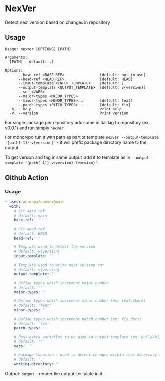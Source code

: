 # NexVer

Detect next version based on changes in repository.

## Usage

```
Usage: nexver [OPTIONS] [PATH]

Arguments:
  [PATH]  [default: .]

Options:
      --base-ref <BASE_REF>                [default: not-in-use]
      --head-ref <HEAD_REF>                [default: HEAD]
      --input-template <INPUT_TEMPLATE>    [default: ]
      --output-template <OUTPUT_TEMPLATE>  [default: v{version}]
      --set <VARS>
      --major-types <MAJOR_TYPES>
      --minor-types <MINOR_TYPES>...       [default: feat]
      --patch-types <PATCH_TYPES>...       [default: fix]
  -h, --help                               Print help
  -V, --version                            Print version
```

For single package per repository add some initial tag to repository (ex. v0.0.1) and run simply `nexver`.

For monorepo run it with path as part of template `nexver --output-template '{path[-1]}-v{version}'` - it will prefix package directory name to the output.

To get version and tag in same output, add it to template as in `--output-template '{path[-1]}-v{version} {version}'`.


## Github Action

### Usage

```yaml
- uses: ancosma/nexver@main
  with:
    # Git base ref
    # default: main
    base-ref: ''

    # Git head ref
    # default: HEAD
    head-ref: ''

    # Template used to detect the version
    # default: v{version}
    input-template: ''

    # Template used to write next version out
    # default: v{version}
    output-template: ''

    # Define types which increment major number
    # default: ''
    major-types: ''

    # Define types which increment minor number (ex: feat,chore)
    # default: 'feat'
    minor-types: ''

    # Define types which increment patch number (ex: fix,docs)
    # default: 'fix'
    patch-types: ''

    # Pass extra variables to be used in output template (ex: build=b1,info=something)
    # default: ''
    vars: ''

    # Package location - used to detect changes within that directory (and its children)
    # default: '.'
    working-directory: ''
```

Output: `output` - render the output-template in it.

